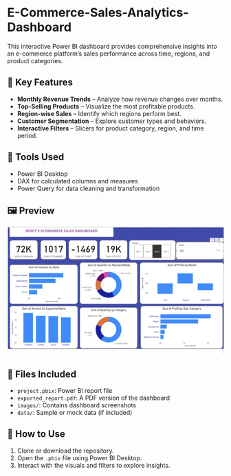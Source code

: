 # E-Commerce-Sales-Analytics-Dashboard
This interactive Power BI dashboard provides comprehensive insights into an e-commerce platform’s sales performance across time, regions, and product categories.

## 📌 Key Features
- **Monthly Revenue Trends** – Analyze how revenue changes over months.
- **Top-Selling Products** – Visualize the most profitable products.
- **Region-wise Sales** – Identify which regions perform best.
- **Customer Segmentation** – Explore customer types and behaviors.
- **Interactive Filters** – Slicers for product category, region, and time period.

## 🔧 Tools Used
- Power BI Desktop
- DAX for calculated columns and measures
- Power Query for data cleaning and transformation

## 🖼️ Preview
![Dashboard Screenshot](dashboard.png)

## 📂 Files Included
- `project.pbix`: Power BI report file
- `exported_report.pdf`: A PDF version of the dashboard
- `images/`: Contains dashboard screenshots
- `data/`: Sample or mock data (if included)

## 📎 How to Use
1. Clone or download the repository.
2. Open the `.pbix` file using Power BI Desktop.
3. Interact with the visuals and filters to explore insights.
